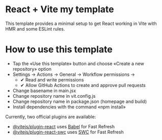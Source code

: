 # React + Vite my template

This template provides a minimal setup to get React working in Vite with HMR and some ESLint rules.

# How to use this template

- Tap the «Use this template» button and choose «Create a new repository» option
- Settings -> Actions -> General -> Workflow permissions ->
  - ✔ Read and write permissions
  - ✔ Allow GitHub Actions to create and approve pull requests
- Change basename in main.jsx
- Change repository name in vit.config.js
- Change repository name in package.json (homepage and build)
- Install dependencies with the command «npm install»

Currently, two official plugins are available:

- [@vitejs/plugin-react](https://github.com/vitejs/vite-plugin-react/blob/main/packages/plugin-react/README.md) uses [Babel](https://babeljs.io/) for Fast Refresh
- [@vitejs/plugin-react-swc](https://github.com/vitejs/vite-plugin-react-swc) uses [SWC](https://swc.rs/) for Fast Refresh

